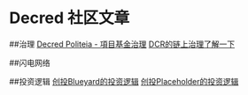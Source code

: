 # Decred 社区文章

##治理
[Decred Politeia - 項目基金治理](chapter_04/README.md)
[DCR的链上治理了解一下](chapter_07/Learn_about_decred_governance.md)

##闪电网络


##投资逻辑
[创投Blueyard的投资逻辑](chapter_07/Blueyard.md)
[创投Placeholder的投资逻辑](chapter_07/Placeholder.md)

